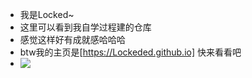 - 我是Locked~
- 这里可以看到我自学过程建的仓库
- 感觉这样好有成就感哈哈哈
- btw我的主页是[https://Lockeded.github.io] 快来看看吧
- <img align="left" src="https://github-readme-stats.vercel.app/api?username=Lockeded&include_all_commits=true&count_private-true&custom_title=Lockeded'%20GitHub%20Stats&line_height=30&show_icons=true&hide_border=true&bg_color=192133&title_color=efb752&icon_color=efb752&text_color=70bed9">
